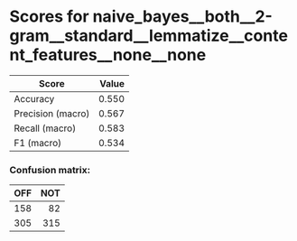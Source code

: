 # Scores for naive_bayes__both__2-gram__standard__lemmatize__content_features__none__none
|      Score      |Value|
|-----------------|----:|
|Accuracy         |0.550|
|Precision (macro)|0.567|
|Recall (macro)   |0.583|
|F1 (macro)       |0.534|

### Confusion matrix:
|OFF|NOT|
|--:|--:|
|158| 82|
|305|315|
